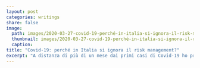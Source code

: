 ```yaml
---
layout: post
categories: writings
share: false
image:
  path: images/2020-03-27-covid-19-perché-in-italia-si-ignora-il-risk-management.jpg
  thumbnail: images/2020-03-27-covid-19-perché-in-italia-si-ignora-il-risk-management.jpg
  caption:
title: "Covid-19: perché in Italia si ignora il risk management?"
excerpt: "A distanza di più di un mese dai primi casi di Covid-19 ho provato ad analizzare, da una prospettiva di risk management, quanto è stato fatto fin qui in Italia: ne è emerso, com’era prevedibile, che come Paese preferiamo gestire le emergenze anziché prevenirle. In altre parole: facciamo fatica ad adottare una cultura di risk management e continuiamo a preferirne una di crisis management."
---
```


